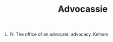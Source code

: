 ---
title: Advocassie
letter: A
permalink: "/definitions/bld-advocassie.html"
body: 'L. Fr. The office of an advocate: advocacy. Kelham'
published_at: '2018-07-07'
source: Black's Law Dictionary 2nd Ed (1910)
layout: post
---